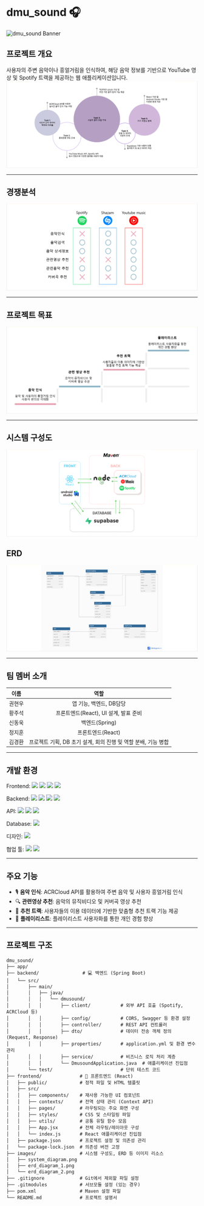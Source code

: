 # dmu_sound 🎧

![dmu_sound Banner](https://capsule-render.vercel.app/api?type=waving&color=0:89CFF0,100:FFB6C1&height=300&section=header&text=dmu_sound&fontSize=70&fontColor=FFFFFF)

## 프로젝트 개요

사용자의 주변 음악이나 흥얼거림을 인식하여, 해당 음악 정보를 기반으로 YouTube 영상 및 Spotify 트랙을 제공하는 웹 애플리케이션입니다.
![프로젝트 개요](./images/1.png)

---

## 경쟁분석
![경쟁분석](./images/2.png)

---

## 프로젝트 목표
![프로젝트 목표](./images/3.png)

---

## 시스템 구성도
![시스템 구성도](./images/5.png)

## ERD
![ERD 다이어그램](./images/6.png)

---

## 팀 멤버 소개

| **이름** | **역할** |
|:--------:|:--------:|
| 권현우 | 앱 기능, 백엔드, DB담당 |
| 황주석 | 프론트엔드(React), UI 설계, 발표 준비 |
| 신동욱 | 백엔드(Spring) |
| 정지훈 | 프론트엔드(React) |
| 김경환 | 프로젝트 기획, DB 초기 설계, 회의 진행 및 역할 분배, 기능 병합 |

---

## 개발 환경

Frontend:
<img src="https://img.shields.io/badge/HTML-E34F26?style=flat&logo=html5&logoColor=white"/>
<img src="https://img.shields.io/badge/CSS-1572B6?style=flat&logo=css3&logoColor=white"/>
<img src="https://img.shields.io/badge/JavaScript-F7DF1E?style=flat&logo=javascript&logoColor=black"/>
<img src="https://img.shields.io/badge/React-61DAFB?style=flat&logo=react&logoColor=black"/>

Backend:
<img src="https://img.shields.io/badge/SpringBoot-6DB33F?style=flat&logo=springboot&logoColor=white"/>
<img src="https://img.shields.io/badge/Swagger-85EA2D?style=flat&logo=swagger&logoColor=black"/>
<img src="https://img.shields.io/badge/Android-3DDC84?style=flat&logo=android&logoColor=white"/>
<img src="https://img.shields.io/badge/Kotlin-7F52FF?style=flat&logo=kotlin&logoColor=white"/>

API:
<img src="https://img.shields.io/badge/ACRCloud-000000?style=flat&logo=&logoColor=white"/>
<img src="https://img.shields.io/badge/YouTube-FF0000?style=flat&logo=youtube&logoColor=white"/>
<img src="https://img.shields.io/badge/Spotify-1DB954?style=flat&logo=spotify&logoColor=white"/>

Database:
<img src="https://img.shields.io/badge/Supabase-3ECF8E?style=flat&logo=supabase&logoColor=white"/>

디자인:
<img src="https://img.shields.io/badge/Figma-F24E1E?style=flat&logo=figma&logoColor=white"/>

협업 툴:
<img src="https://img.shields.io/badge/GitHub-181717?style=flat&logo=github&logoColor=white"/>
<img src="https://img.shields.io/badge/Notion-000000?style=flat&logo=notion&logoColor=white"/>

---

## 주요 기능

- 🎙️ **음악 인식**: ACRCloud API를 활용하여 주변 음악 및 사용자 흥얼거림 인식
- 🔍 **관련영상 추천**: 음악의 뮤직비디오 및 커버곡 영상 추천
- 🎵 **추천 트랙**: 사용자들의 이용 데이터에 기반한 맞춤형 추천 트랙 기능 제공
- 📄 **플레이리스트**: 플레이리스트 사용자화를 통한 개인 경험 향상

---

## 프로젝트 구조

```
dmu_sound/
├── app/
├── backend/                # 💻 백엔드 (Spring Boot)
│   └── src/
│       ├── main/
│       │   ├── java/
│       │   │   └── dmusound/
│       │   │       ├── client/           # 외부 API 호출 (Spotify, ACRCloud 등)
│       │   │       ├── config/           # CORS, Swagger 등 환경 설정
│       │   │       ├── controller/       # REST API 컨트롤러
│       │   │       ├── dto/              # 데이터 전송 객체 정의 (Request, Response)
│       │   │       ├── properties/       # application.yml 및 환경 변수 관리
│       │   │       ├── service/          # 비즈니스 로직 처리 계층
│       │   │       └── DmusoundApplication.java  # 애플리케이션 진입점
│       └── test/                         # 단위 테스트 코드
├── frontend/              # 🎨 프론트엔드 (React)
│   ├── public/            # 정적 파일 및 HTML 템플릿
│   ├── src/
│   │   ├── components/    # 재사용 가능한 UI 컴포넌트
│   │   ├── contexts/      # 전역 상태 관리 (Context API)
│   │   ├── pages/         # 라우팅되는 주요 화면 구성
│   │   ├── styles/        # CSS 및 스타일링 파일
│   │   ├── utils/         # 공통 유틸 함수 모음
│   │   ├── App.jsx        # 전체 라우팅/레이아웃 구성
│   │   └── index.js       # React 애플리케이션 진입점
│   ├── package.json       # 프로젝트 설정 및 의존성 관리
│   └── package-lock.json  # 의존성 버전 고정
├── images/                # 시스템 구성도, ERD 등 이미지 리소스
│   ├── system_diagram.png
│   ├── erd_diagram_1.png
│   └── erd_diagram_2.png
├── .gitignore             # Git에서 제외할 파일 설정
├── .gitmodules            # 서브모듈 설정 (있는 경우)
├── pom.xml                # Maven 설정 파일
└── README.md              # 프로젝트 설명서
```
